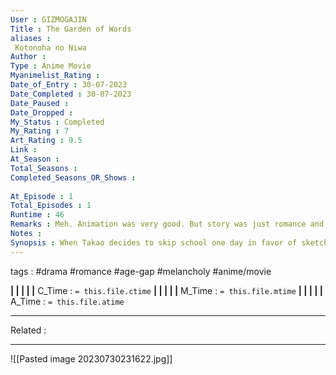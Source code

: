 ```yaml
---
User : GIZMOGAJIN
Title : The Garden of Words
aliases : 
 Kotonoha no Niwa
Author : 
Type : Anime Movie
Myanimelist_Rating : 
Date_of_Entry : 30-07-2023 
Date_Completed : 30-07-2023
Date_Paused : 
Date_Dropped : 
My_Status : Completed
My_Rating : 7
Art_Rating : 9.5
Link : 
At_Season : 
Total_Seasons : 
Completed_Seasons_OR_Shows : 
 
At_Episode : 1
Total_Episodes : 1
Runtime : 46
Remarks : Meh. Animation was very good. But story was just romance and thats it.
Notes : 
Synopsis : When Takao decides to skip school one day in favor of sketching in a rainy garden, he has no idea how much his life will change when he encounters Yukino. Older, but perhaps not as much wiser, she seems adrift in the world. Despite the difference in their ages, they strike up an unusual relationship that always occur in the same garden on each rainy day. But the rainy season is coming to a close, and there are so many things still left unsaid and undone between them.
---
```

 tags : #drama #romance #age-gap #melancholy #anime/movie 

**|  |  |  |  |** C_Time : `= this.file.ctime` **|  |  |  |  |** M_Time : `= this.file.mtime` **|  |  |  |  |** A_Time : `= this.file.atime` 

---
Related : 

---
![[Pasted image 20230730231622.jpg]]